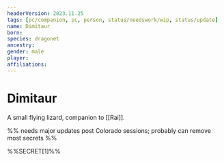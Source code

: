 ```yaml
---
headerVersion: 2023.11.25
tags: [pc/companion, pc, person, status/needswork/wip, status/update]
name: Dimitaur
born:
species: dragonet
ancestry: 
gender: male
player:
affiliations:
---
```

# Dimitaur

A small flying lizard, companion to [[Rai]].

%% needs major updates post Colorado sessions; probably can remove most secrets %%

%%SECRET[1]%%



